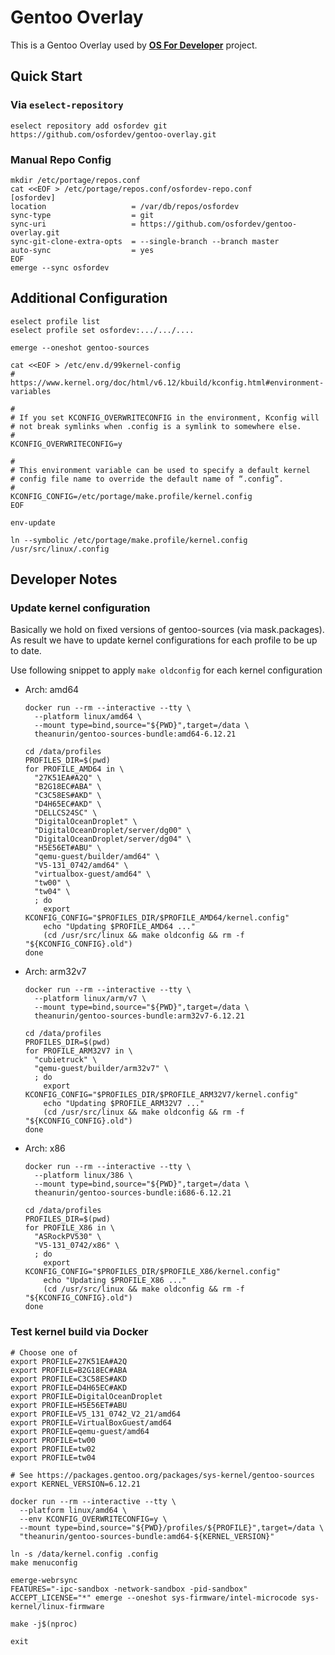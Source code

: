 # Gentoo Overlay

This is a Gentoo Overlay used by [**OS For Developer**](https://github.com/osfordev) project.

## Quick Start

### Via `eselect-repository`

```shell
eselect repository add osfordev git https://github.com/osfordev/gentoo-overlay.git
```

### Manual Repo Config

```shell
mkdir /etc/portage/repos.conf
cat <<EOF > /etc/portage/repos.conf/osfordev-repo.conf
[osfordev]
location                   = /var/db/repos/osfordev
sync-type                  = git
sync-uri                   = https://github.com/osfordev/gentoo-overlay.git
sync-git-clone-extra-opts  = --single-branch --branch master
auto-sync                  = yes
EOF
emerge --sync osfordev
```

## Additional Configuration

```shell
eselect profile list
eselect profile set osfordev:.../.../....
```

```shell
emerge --oneshot gentoo-sources
```

```shell
cat <<EOF > /etc/env.d/99kernel-config
# https://www.kernel.org/doc/html/v6.12/kbuild/kconfig.html#environment-variables

#
# If you set KCONFIG_OVERWRITECONFIG in the environment, Kconfig will
# not break symlinks when .config is a symlink to somewhere else.
#
KCONFIG_OVERWRITECONFIG=y

#
# This environment variable can be used to specify a default kernel
# config file name to override the default name of “.config”.
#
KCONFIG_CONFIG=/etc/portage/make.profile/kernel.config
EOF

env-update
```

```shell
ln --symbolic /etc/portage/make.profile/kernel.config /usr/src/linux/.config
```

## Developer Notes

### Update kernel configuration

Basically we hold on fixed versions of gentoo-sources (via mask.packages).
As result we have to update kernel configurations for each profile to be up to date.

Use following snippet to apply `make oldconfig` for each kernel configuration

- Arch: amd64
    ```shell
    docker run --rm --interactive --tty \
      --platform linux/amd64 \
      --mount type=bind,source="${PWD}",target=/data \
      theanurin/gentoo-sources-bundle:amd64-6.12.21

    cd /data/profiles
    PROFILES_DIR=$(pwd)
    for PROFILE_AMD64 in \
      "27K51EA#A2Q" \
      "B2G18EC#ABA" \
      "C3C58ES#AKD" \
      "D4H65EC#AKD" \
      "DELLCS24SC" \
      "DigitalOceanDroplet" \
      "DigitalOceanDroplet/server/dg00" \
      "DigitalOceanDroplet/server/dg04" \
      "H5E56ET#ABU" \
      "qemu-guest/builder/amd64" \
      "V5-131_0742/amd64" \
      "virtualbox-guest/amd64" \
      "tw00" \
      "tw04" \
      ; do
        export KCONFIG_CONFIG="$PROFILES_DIR/$PROFILE_AMD64/kernel.config"
        echo "Updating $PROFILE_AMD64 ..."
        (cd /usr/src/linux && make oldconfig && rm -f "${KCONFIG_CONFIG}.old")
    done
    ```
- Arch: arm32v7
    ```shell
    docker run --rm --interactive --tty \
      --platform linux/arm/v7 \
      --mount type=bind,source="${PWD}",target=/data \
      theanurin/gentoo-sources-bundle:arm32v7-6.12.21

    cd /data/profiles
    PROFILES_DIR=$(pwd)
    for PROFILE_ARM32V7 in \
      "cubietruck" \
      "qemu-guest/builder/arm32v7" \
      ; do
        export KCONFIG_CONFIG="$PROFILES_DIR/$PROFILE_ARM32V7/kernel.config"
        echo "Updating $PROFILE_ARM32V7 ..."
        (cd /usr/src/linux && make oldconfig && rm -f "${KCONFIG_CONFIG}.old")
    done
    ```
- Arch: x86
    ```shell
    docker run --rm --interactive --tty \
      --platform linux/386 \
      --mount type=bind,source="${PWD}",target=/data \
      theanurin/gentoo-sources-bundle:i686-6.12.21

    cd /data/profiles
    PROFILES_DIR=$(pwd)
    for PROFILE_X86 in \
      "ASRockPV530" \
      "V5-131_0742/x86" \
      ; do
        export KCONFIG_CONFIG="$PROFILES_DIR/$PROFILE_X86/kernel.config"
        echo "Updating $PROFILE_X86 ..."
        (cd /usr/src/linux && make oldconfig && rm -f "${KCONFIG_CONFIG}.old")
    done
    ```

### Test kernel build via Docker

```shell
# Choose one of
export PROFILE=27K51EA#A2Q
export PROFILE=B2G18EC#ABA
export PROFILE=C3C58ES#AKD
export PROFILE=D4H65EC#AKD
export PROFILE=DigitalOceanDroplet
export PROFILE=H5E56ET#ABU
export PROFILE=V5_131_0742_V2_21/amd64
export PROFILE=VirtualBoxGuest/amd64
export PROFILE=qemu-guest/amd64
export PROFILE=tw00
export PROFILE=tw02
export PROFILE=tw04

# See https://packages.gentoo.org/packages/sys-kernel/gentoo-sources
export KERNEL_VERSION=6.12.21

docker run --rm --interactive --tty \
  --platform linux/amd64 \
  --env KCONFIG_OVERWRITECONFIG=y \
  --mount type=bind,source="${PWD}/profiles/${PROFILE}",target=/data \
  "theanurin/gentoo-sources-bundle:amd64-${KERNEL_VERSION}"

ln -s /data/kernel.config .config
make menuconfig

emerge-webrsync
FEATURES="-ipc-sandbox -network-sandbox -pid-sandbox" ACCEPT_LICENSE="*" emerge --oneshot sys-firmware/intel-microcode sys-kernel/linux-firmware

make -j$(nproc)

exit
```
